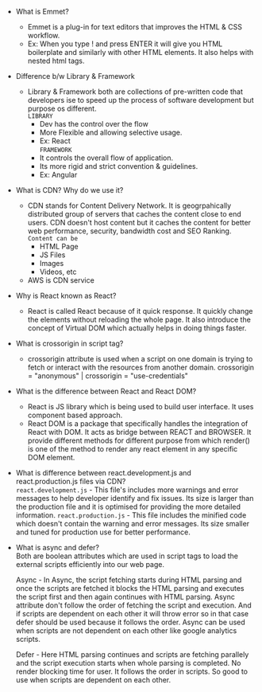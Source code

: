 <!-- It will be the detailed document of every topic - notes + assignment -->

- What is Emmet? <br/>
    - Emmet is a plug-in for text editors that improves the HTML & CSS workflow. 
    - Ex: When you type ! and press ENTER it will give you HTML boilerplate and similarly with other HTML elements. It also helps with nested html tags.

- Difference b/w Library & Framework <br/>
    - Library & Framework both are collections of pre-written code that developers ise to speed up the process of software development but purpose os different. <br/>
   `LIBRARY`
        - Dev has the control over the flow
        - More Flexible and allowing selective usage.
        - Ex: React <br/>
    `FRAMEWORK`
        - It controls the overall flow of application.
        - Its more rigid and strict convention & guidelines.
        - Ex: Angular

- What is CDN? Why do we use it? <br/>
    - CDN stands for Content Delivery Network. It is geogrpahically distributed group of servers that caches the content close to end users. CDN doesn't host content but it caches the content for better web performance, security, bandwidth cost and SEO Ranking.<br/>
    `Content can be`
        - HTML Page
        - JS Files
        - Images
        - Videos, etc
    - AWS is CDN service

- Why is React known as React? <br/>
    - React is called React because of it quick response. It quickly change the elements without reloading the whole page. It also introduce the concept of Virtual DOM which actually helps in doing things faster.

- What is crossorigin in script tag? <br/>
    - crossorigin attribute is used when a script on one domain is trying to fetch or interact with the resources from another domain.
    crossorigin = "anonymous" | crossorigin = "use-credentials"

- What is the difference between React and React DOM? <br/>
    - React is JS library which is being used to build user interface. It uses component based approach.
    - React DOM is a package that specifically handles the integration of React with DOM. It acts as bridge between REACT and BROWSER. It provide different methods for different purpose from which render() is one of the method to render any react element in any specific DOM element.

- What is difference between react.development.js and react.production.js files via CDN? <br/>
  `react.development.js`
        - This file's includes more warnings and error messages to help developer identify and fix issues. Its size is larger than the production file and it is optimised for providing the more detailed information.
  `react.production.js`
        - This file includes the minified code which doesn't contain the warning and error messages. Its size smaller and tuned for production use for better performance.

- What is async and defer?  <br/>
    Both are boolean attributes which are used in script tags to load the external scripts efficiently into our web page.
    
    Async - In Async, the script fetching starts during HTML parsing and once the scripts are fetched it blocks the HTML parsing and executes the script first and then again continues with HTML parsing.
    Async attribute don't follow the order of fetching the script and execution. And if scripts are dependent on each other it will throw error so in that case defer should be used because it follows the order.
    Async can be used when scripts are not dependent on each other like google analytics scripts.
    
    Defer - Here HTML parsing continues and scripts are fetching parallely and the script execution starts when whole parsing is completed. No render blocking time for user. It follows the order in scripts. So good to use when scripts are dependent on each other.
